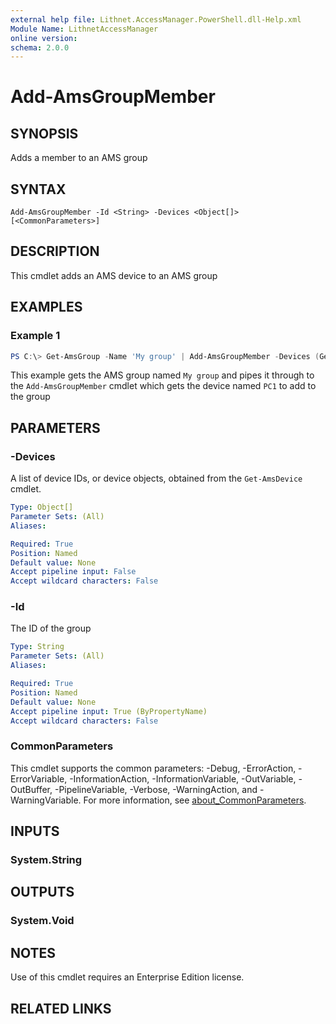 ```yaml
---
external help file: Lithnet.AccessManager.PowerShell.dll-Help.xml
Module Name: LithnetAccessManager
online version:
schema: 2.0.0
---
```


# Add-AmsGroupMember

## SYNOPSIS
Adds a member to an AMS group

## SYNTAX

```
Add-AmsGroupMember -Id <String> -Devices <Object[]> [<CommonParameters>]
```

## DESCRIPTION
This cmdlet adds an AMS device to an AMS group

## EXAMPLES

### Example 1
```powershell
PS C:\> Get-AmsGroup -Name 'My group' | Add-AmsGroupMember -Devices (Get-AmsDevice -Name 'PC1')
```

This example gets the AMS group named `My group` and pipes it through to the `Add-AmsGroupMember` cmdlet which gets the device named `PC1` to add to the group

## PARAMETERS

### -Devices
A list of device IDs, or device objects, obtained from the `Get-AmsDevice` cmdlet.

```yaml
Type: Object[]
Parameter Sets: (All)
Aliases:

Required: True
Position: Named
Default value: None
Accept pipeline input: False
Accept wildcard characters: False
```

### -Id
The ID of the group

```yaml
Type: String
Parameter Sets: (All)
Aliases:

Required: True
Position: Named
Default value: None
Accept pipeline input: True (ByPropertyName)
Accept wildcard characters: False
```

### CommonParameters
This cmdlet supports the common parameters: -Debug, -ErrorAction, -ErrorVariable, -InformationAction, -InformationVariable, -OutVariable, -OutBuffer, -PipelineVariable, -Verbose, -WarningAction, and -WarningVariable. For more information, see [about_CommonParameters](http://go.microsoft.com/fwlink/?LinkID=113216).

## INPUTS

### System.String

## OUTPUTS

### System.Void
## NOTES
Use of this cmdlet requires an Enterprise Edition license.

## RELATED LINKS
